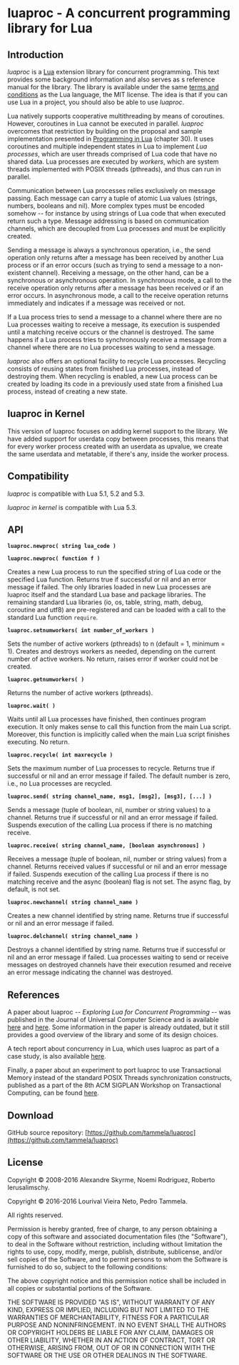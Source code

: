 # luaproc - A concurrent programming library for Lua

## Introduction

*luaproc* is a [Lua](http://www.lua.org) extension library for concurrent
programming. This text provides some background information and also serves as s
reference manual for the library. The library is available under the same [terms
and conditions](http://www.lua.org/copyright.html) as the Lua language, the MIT
license. The idea is that if you can use Lua in a project, you should also be
able to use *luaproc*.

Lua natively supports cooperative multithreading by means of coroutines.
However, coroutines in Lua cannot be executed in parallel. *luaproc* overcomes
that restriction by building on the proposal and sample implementation presented
in [Programming in Lua](http://www.inf.puc-rio.br/~roberto/pil2) (chapter 30).
It uses coroutines and multiple independent states in Lua to implement *Lua
processes*, which are user threads comprised of Lua code that have no shared
data. Lua processes are executed by *workers*, which are system threads
implemented with POSIX threads (pthreads), and thus can run in parallel.

Communication between Lua processes relies exclusively on message passing. Each
message can carry a tuple of atomic Lua values (strings, numbers, booleans and
nil). More complex types must be encoded somehow -- for instance by using
strings of Lua code that when executed return such a type. Message addressing is
based on communication channels, which are decoupled from Lua processes and must
be explicitly created.

Sending a message is always a synchronous operation, i.e., the send operation
only returns after a message has been received by another Lua process or if an
error occurs (such as trying to send a message to a non-existent channel).
Receiving a message, on the other hand, can be a synchronous or asynchronous
operation. In synchronous mode, a call to the receive operation only returns
after a message has been received or if an error occurs. In asynchronous mode, a
call to the receive operation returns immediately and indicates if a message was
received or not.

If a Lua process tries to send a message to a channel where there are no Lua
processes waiting to receive a message, its execution is suspended until a
matching receive occurs or the channel is destroyed. The same happens if a Lua
process tries to synchronously receive a message from a channel where there are
no Lua processes waiting to send a message.

*luaproc* also offers an optional facility to recycle Lua processes. Recycling
consists of reusing states from finished Lua processes, instead of destroying
them. When recycling is enabled, a new Lua process can be created by loading its
code in a previously used state from a finished Lua process, instead of creating
a new state. 

## luaproc in Kernel

This version of luaproc focuses on adding kernel support to the library.
We have added support for userdata copy between processes, this means that
for every worker process created with an userdata as upvalue, we create the same userdata
and metatable, if there's any, inside the worker process.

## Compatibility

*luaproc* is compatible with Lua 5.1, 5.2 and 5.3.

*luaproc in kernel* is compatible with Lua 5.3.

## API

**`luaproc.newproc( string lua_code )`**

**`luaproc.newproc( function f )`**

Creates a new Lua process to run the specified string of Lua code or the
specified Lua function. Returns true if successful or nil and an error message
if failed. The only libraries loaded in new Lua processes are luaproc itself and
the standard Lua base and package libraries. The remaining standard Lua
libraries (io, os, table, string, math, debug, coroutine and utf8) are
pre-registered and can be loaded with a call to the standard Lua function
`require`. 

**`luaproc.setnumworkers( int number_of_workers )`**

Sets the number of active workers (pthreads) to n (default = 1, minimum = 1).
Creates and destroys workers as needed, depending on the current number of
active workers. No return, raises error if worker could not be created. 

**`luaproc.getnumworkers( )`**

Returns the number of active workers (pthreads). 

**`luaproc.wait( )`**

Waits until all Lua processes have finished, then continues program execution.
It only makes sense to call this function from the main Lua script. Moreover,
this function is implicitly called when the main Lua script finishes executing.
No return. 

**`luaproc.recycle( int maxrecycle )`**

Sets the maximum number of Lua processes to recycle. Returns true if successful
or nil and an error message if failed. The default number is zero, i.e., no Lua
processes are recycled. 

**`luaproc.send( string channel_name, msg1, [msg2], [msg3], [...] )`**

Sends a message (tuple of boolean, nil, number or string values) to a channel.
Returns true if successful or nil and an error message if failed. Suspends
execution of the calling Lua process if there is no matching receive. 

**`luaproc.receive( string channel_name, [boolean asynchronous] )`**

Receives a message (tuple of boolean, nil, number or string values) from a
channel. Returns received values if successful or nil and an error message if
failed. Suspends execution of the calling Lua process if there is no matching
receive and the async (boolean) flag is not set. The async flag, by default, is
not set. 

**`luaproc.newchannel( string channel_name )`**

Creates a new channel identified by string name. Returns true if successful or
nil and an error message if failed.

**`luaproc.delchannel( string channel_name )`**

Destroys a channel identified by string name. Returns true if successful or nil
and an error message if failed. Lua processes waiting to send or receive
messages on destroyed channels have their execution resumed and receive an error
message indicating the channel was destroyed. 

## References

A paper about luaproc -- *Exploring Lua for Concurrent Programming* -- was
published in the Journal of Universal Computer Science and is available
[here](http://www.jucs.org/jucs_14_21/exploring_lua_for_concurrent) and
[here](http://www.inf.puc-rio.br/~roberto/docs/ry08-05.pdf). Some information in
the paper is already outdated, but it still provides a good overview of the
library and some of its design choices.

A tech report about concurrency in Lua, which uses luaproc as part of a case
study, is also available
[here](ftp://ftp.inf.puc-rio.br/pub/docs/techreports/11_13_skyrme.pdf).

Finally, a paper about an experiment to port luaproc to use Transactional Memory
instead of the standard POSIX Threads synchronization constructs, published as a
part of the 8th ACM SIGPLAN Workshop on Transactional Computing, can be found
[here](http://transact2013.cse.lehigh.edu/skyrme.pdf).

## Download

GitHub source repository:
[https://github.com/tammela/luaproc](https://github.com/tammela/luaproc)

## License

Copyright © 2008-2016 Alexandre Skyrme, Noemi Rodriguez, Roberto Ierusalimschy.

Copyright © 2016-2016 Lourival Vieira Neto, Pedro Tammela.

All rights reserved.

Permission is hereby granted, free of charge, to any person obtaining a copy of
this software and associated documentation files (the "Software"), to deal in
the Software without restriction, including without limitation the rights to
use, copy, modify, merge, publish, distribute, sublicense, and/or sell copies of
the Software, and to permit persons to whom the Software is furnished to do so,
subject to the following conditions:

The above copyright notice and this permission notice shall be included in all
copies or substantial portions of the Software.

THE SOFTWARE IS PROVIDED "AS IS", WITHOUT WARRANTY OF ANY KIND, EXPRESS OR
IMPLIED, INCLUDING BUT NOT LIMITED TO THE WARRANTIES OF MERCHANTABILITY, FITNESS
FOR A PARTICULAR PURPOSE AND NONINFRINGEMENT. IN NO EVENT SHALL THE AUTHORS OR
COPYRIGHT HOLDERS BE LIABLE FOR ANY CLAIM, DAMAGES OR OTHER LIABILITY, WHETHER
IN AN ACTION OF CONTRACT, TORT OR OTHERWISE, ARISING FROM, OUT OF OR IN
CONNECTION WITH THE SOFTWARE OR THE USE OR OTHER DEALINGS IN THE SOFTWARE. 
